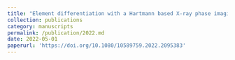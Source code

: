 ```yaml
---
title: "Element differentiation with a Hartmann based X-ray phase imaging system"
collection: publications
category: manuscripts
permalink: /publication/2022.md
date: 2022-05-01
paperurl: 'https://doi.org/10.1080/10589759.2022.2095383' 
---
```

